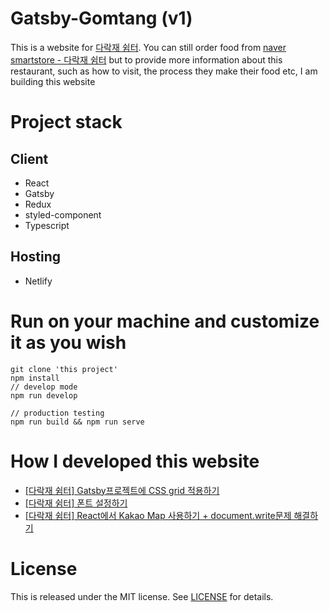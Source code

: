 # Gatsby-Gomtang (v1)

This is a website for [다락재 쉼터](https://m.place.naver.com/restaurant/15565163/home). You can still order food from [naver smartstore - 다락재 쉼터](https://smartstore.naver.com/drj_gomtang?NaPm=ct%3Dkn3wyuku%7Cci%3Dcheckout%7Ctr%3Dds%7Ctrx%3D%7Chk%3Dc39594238b44d3d82c04b9fae3ad15f47a05d4c1) but to provide more information about this restaurant, such as how to visit, the process they make their food etc, I am building this website

# Project stack

## Client

- React
- Gatsby
- Redux
- styled-component
- Typescript

## Hosting

- Netlify

# Run on your machine and customize it as you wish

```
git clone 'this project'
npm install
// develop mode
npm run develop

// production testing
npm run build && npm run serve
```

# How I developed this website

- [[다락재 쉼터] Gatsby프로젝트에 CSS grid 적용하기](https://mytutorials.tistory.com/331)
- [[다락재 쉼터] 폰트 설정하기](https://mytutorials.tistory.com/332)
- [[다락재 쉼터] React에서 Kakao Map 사용하기 + document.write문제 해결하기](https://mytutorials.tistory.com/333)

# License

This is released under the MIT license. See [LICENSE](LICENSE) for details.
